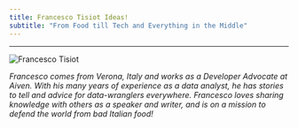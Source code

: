 ```yaml
---
title: Francesco Tisiot Ideas!
subtitle: "From Food till Tech and Everything in the Middle"
---
```


---
![Francesco Tisiot](/images/ftisiot.png)

<a href="https://www.linkedin.com/in/francescotisiot/"><b class="fab fa-linkedin"></b></a> _Francesco comes from Verona, Italy and works as a Developer Advocate at Aiven. With his many years of experience as a data analyst, he has stories to tell and advice for data-wranglers everywhere. Francesco loves sharing knowledge with others as a speaker and writer, and is on a mission to defend the world from bad Italian food!_
